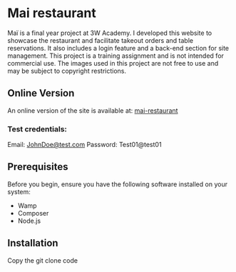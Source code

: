 # Mai restaurant
Maï is a final year project at 3W Academy. I developed this website to showcase the restaurant and facilitate takeout orders and table reservations. It also includes a login feature and a back-end section for site management. This project is a training assignment and is not intended for commercial use. The images used in this project are not free to use and may be subject to copyright restrictions.

## Online Version
An online version of the site is available at: [mai-restaurant](https://mai-restaurant.alwaysdata.net/index.php?route=home)

### Test credentials:
Email: JohnDoe@test.com
Password: Test01@test01

## Prerequisites
Before you begin, ensure you have the following software installed on your system:

- Wamp
- Composer
- Node.js

## Installation 
Copy the git clone code

